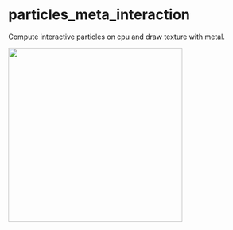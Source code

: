 # particles_meta_interaction

Compute interactive particles on cpu and draw texture with metal.

<kbd><img src="https://user-images.githubusercontent.com/5572875/85055493-99d2c200-b1d8-11ea-90be-7aeea30188b8.gif" width="350"></kbd>
